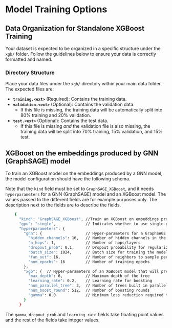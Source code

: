 # Model Training Options


## Data Organization for Standalone XGBoost Training

Your dataset is expected to be organized in a specific structure under the `xgb/` folder. Follow the guidelines below to ensure your data is correctly formatted and named.

### Directory Structure

Place your data files under the `xgb/` directory within your main data folder. The expected files are:

- **`training.<ext>`** (Required): Contains the training data.
- **`validation.<ext>`** (Optional): Contains the validation data.
  - If this file is missing, the training data will be automatically split into 80% training and 20% validation.
- **`test.<ext>`** (Optional): Contains the test data.
  - If this file is missing *and* the validation file is also missing, the training data will be split into 70% training, 15% validation, and 15% test.

## XGBoost on the embeddings produced by GNN (GraphSAGE) model

To train an XGBoost model on the embeddings produced by a GNN model, the model configuration should have the following schema.

Note that the `kind` field must be set to `GraphSAGE_XGBoost`, and it needs `hyperparameters` for a GNN (GraphSAGE) model and an XGBoost model. The values passed to the different fields are for example purposes only. The description next to the fields are to describe the fields.

```sh
    {
      "kind": "GraphSAGE_XGBoost", //Train an XGBoost on embeddings produces by a GraphSAGE model
      "gpu": "single",             // Indicates whether to use single-gpu or multi-gpu
      "hyperparameters": {
        "gnn": {                   // Hyper-parameters for a GraphSAGE that will produce embeddings
          "hidden_channels": 16,   // Number of hidden channels in the GraphSAGE model
          "n_hops": 1,             // Number of hops/layers
          "dropout_prob": 0.1,     // Dropout probability for regularization
          "batch_size": 1024,      // Batch size for training the model
          "fan_out": 16,           // Number of neighbors to sample per node
          "num_epochs": 16         // Number of training epochs
        },
        "xgb": {  // Hyper-parameters of an XGBoost model that will predict fraud score using embeddings as input
          "max_depth": 6,          // Maximum depth of the tree
          "learning_rate": 0.2,    // Learning rate for boosting
          "num_parallel_tree": 3,  // Number of trees built in parallel
          "num_boost_round": 512,  // Number of boosting rounds
          "gamma": 0.0             // Minimum loss reduction required to make a further partition on a leaf node
        }
      }
```

The `gamma`, `dropout_prob` and `learning_rate` fields take floating point values and the rest of the fields take integer values.